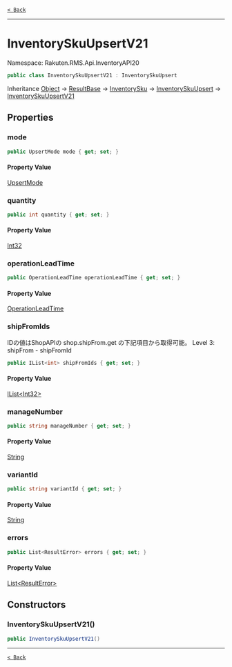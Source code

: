 [`< Back`](./)

---

# InventorySkuUpsertV21

Namespace: Rakuten.RMS.Api.InventoryAPI20

```csharp
public class InventorySkuUpsertV21 : InventorySkuUpsert
```

Inheritance [Object](https://docs.microsoft.com/en-us/dotnet/api/system.object) → [ResultBase](./rakuten.rms.api.json.resultbase) → [InventorySku](./rakuten.rms.api.inventoryapi20.inventorysku) → [InventorySkuUpsert](./rakuten.rms.api.inventoryapi20.inventoryskuupsert) → [InventorySkuUpsertV21](./rakuten.rms.api.inventoryapi20.inventoryskuupsertv21)

## Properties

### **mode**

```csharp
public UpsertMode mode { get; set; }
```

#### Property Value

[UpsertMode](./rakuten.rms.api.inventoryapi20.upsertmode)<br>

### **quantity**

```csharp
public int quantity { get; set; }
```

#### Property Value

[Int32](https://docs.microsoft.com/en-us/dotnet/api/system.int32)<br>

### **operationLeadTime**

```csharp
public OperationLeadTime operationLeadTime { get; set; }
```

#### Property Value

[OperationLeadTime](./rakuten.rms.api.inventoryapi20.operationleadtime)<br>

### **shipFromIds**

IDの値はShopAPIの shop.shipFrom.get の下記項目から取得可能。 Level 3: shipFrom - shipFromId

```csharp
public IList<int> shipFromIds { get; set; }
```

#### Property Value

[IList&lt;Int32&gt;](https://docs.microsoft.com/en-us/dotnet/api/system.collections.generic.ilist-1)<br>

### **manageNumber**

```csharp
public string manageNumber { get; set; }
```

#### Property Value

[String](https://docs.microsoft.com/en-us/dotnet/api/system.string)<br>

### **variantId**

```csharp
public string variantId { get; set; }
```

#### Property Value

[String](https://docs.microsoft.com/en-us/dotnet/api/system.string)<br>

### **errors**

```csharp
public List<ResultError> errors { get; set; }
```

#### Property Value

[List&lt;ResultError&gt;](https://docs.microsoft.com/en-us/dotnet/api/system.collections.generic.list-1)<br>

## Constructors

### **InventorySkuUpsertV21()**

```csharp
public InventorySkuUpsertV21()
```

---

[`< Back`](./)
